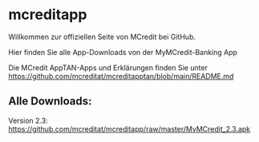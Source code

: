 # mcreditapp

Willkommen zur offiziellen Seite von MCredit bei GitHub.

Hier finden Sie alle App-Downloads von der MyMCredit-Banking App

Die MCredit AppTAN-Apps und Erklärungen finden Sie unter https://github.com/mcreditat/mcreditapptan/blob/main/README.md

Alle Downloads:
-

Version 2.3: https://github.com/mcreditat/mcreditapp/raw/master/MyMCredit_2.3.apk
